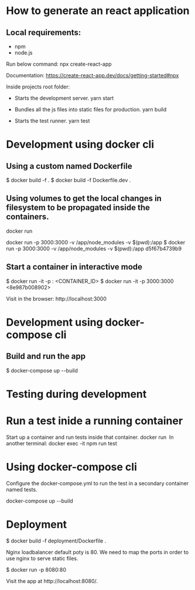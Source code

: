 # How to generate an react application

## Local requirements:

- npm
- node.js

Run below command:
npx create-react-app <Name of the project>

Documentation:
https://create-react-app.dev/docs/getting-started#npx

Inside projects root folder:

- Starts the development server.
  yarn start

- Bundles all the js files into static files for production.
  yarn build

- Starts the test runner.
  yarn test

# Development using docker cli

## Using a custom named Dockerfile

$ docker build -f <Dockerfile name> .
$ docker build -f Dockerfile.dev .

## Using volumes to get the local changes in filesystem to be propagated inside the containers.

docker run <image id>

docker run -p 3000:3000 -v /app/node_modules -v $(pwd):/app <container id>
$ docker run -p 3000:3000 -v /app/node_modules -v $(pwd):/app d5f67b4739b9

## Start a container in interactive mode

$ docker run -it -p <local machine port>:<containers port> <CONTAINER_ID>
$ docker run -it -p 3000:3000 <8e987b008902>

Visit in the browser: http://localhost:3000

# Development using docker-compose cli

## Build and run the app

$ docker-compose up --build

# Testing during development

# Run a test inide a running container

Start up a container and run tests inside that container.
docker run <image ID>
In another terminal:
docker exec -it <container ID> npm run test

# Using docker-compose cli

Configure the docker-compose.yml to run the test in a secondary container named tests.

docker-compose up --build

# Deployment

$ docker build -f deployment/Dockerfile .

Nginx loadbalancer default poty is 80. We need to map the ports in order to use nginx to serve static files.

$ docker run -p 8080:80 <image id>

Visit the app at http://localhost:8080/.

